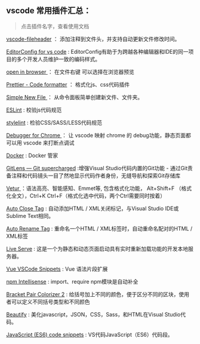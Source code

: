 ## vscode 常用插件汇总：

> 点击插件名字，查看使用文档

[vscode-fileheader](https://www.cnblogs.com/jiaoshou/p/12003989.html) ： 添加注释到文件头，并支持自动更新文件修改时间。

[EditorConfig for vs code](https://www.cnblogs.com/jiaoshou/p/11252055.html) : EditorConfig有助于为跨越各种编辑器和IDE的同一项目的多个开发人员维护一致的编码样式。

[open in browser ](https://www.cnblogs.com/jiaoshou/p/12004071.html)： 在文件右键 可以选择在浏览器预览

[Prettier - Code formatter](https://www.cnblogs.com/jiaoshou/p/12004077.html) ： 格式化js、css代码插件

[Simple New File ](https://www.cnblogs.com/jiaoshou/p/12004086.html)： 从命令面板简单创建新文件、文件夹。

[ESLint](https://www.cnblogs.com/jiaoshou/p/12218642.html) : 校验js代码规范

[stylelint](https://www.cnblogs.com/jiaoshou/p/12220999.html) : 检验CSS/SASS/LESS代码规范

[Debugger for Chrome ](https://marketplace.visualstudio.com/items?itemName=msjsdiag.debugger-for-chrome)： 让 vscode 映射 chrome 的 debug功能，静态页面都可以用 vscode 来打断点调试

[Docker](https://marketplace.visualstudio.com/items?itemName=ms-azuretools.vscode-docker) : Docker 管家

[GitLens — Git supercharged](https://marketplace.visualstudio.com/items?itemName=eamodio.gitlens) :增强Visual Studio代码内置的Git功能 - 通过Git责备注释和代码镜头一目了然地显示代码作者身份，无缝导航和探索Git存储库

[Vetur ](https://marketplace.visualstudio.com/items?itemName=octref.vetur)：语法高亮、智能感知、Emmet等, 包含格式化功能， Alt+Shift+F （格式化全文），Ctrl+K Ctrl+F（格式化选中代码，两个Ctrl需要同时按着）

[Auto Close Tag](https://marketplace.visualstudio.com/items?itemName=formulahendry.auto-close-tag) : 自动添加HTML / XML关闭标记，与Visual Studio IDE或Sublime Text相同。

[Auto Rename Tag](https://www.cnblogs.com/jiaoshou/p/13408954.html) : 重命名一个HTML / XML标签时，自动重命名配对的HTML / XML标签

[Live Serve](https://www.cnblogs.com/jiaoshou/p/13408981.html) : 这是一个为静态和动态页面启动具有实时重新加载功能的开发本地服务器。

[Vue VSCode Snippets](https://marketplace.visualstudio.com/items?itemName=sdras.vue-vscode-snippets) : Vue 语法片段扩展

[npm Intellisense](https://marketplace.visualstudio.com/items?itemName=christian-kohler.npm-intellisense) : import、require npm模块是自动补全

[Bracket Pair Colorizer 2](https://marketplace.visualstudio.com/items?itemName=CoenraadS.bracket-pair-colorizer-2) : 给括号加上不同的颜色，便于区分不同的区块，使用者可以定义不同括号类型和不同颜色

[Beautify](https://marketplace.visualstudio.com/items?itemName=HookyQR.beautify) : 美化javascript，JSON，CSS，Sass，和HTML在Visual Studio代码。

[JavaScript (ES6) code snippets](https://marketplace.visualstudio.com/items?itemName=xabikos.JavaScriptSnippets) : VS代码JavaScript（ES6）代码段。

